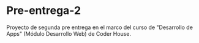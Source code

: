 # Pre-entrega-2
Proyecto de segunda pre entrega en el marco del curso de "Desarrollo de Apps" (Módulo Desarrollo Web) de Coder House.

